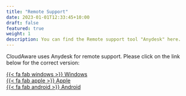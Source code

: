 ```yaml
---
title: "Remote Support"
date: 2023-01-01T12:33:45+10:00
draft: false
featured: true
weight: 1
description: You can find the Remote support tool "Anydesk" here.
---
```

CloudAware uses Anydesk for remote support. Please click on the link below for the correct version:

[{{< fa fab windows >}} Windows](https://get.anydesk.com/JDBNOFph/Epsys.exe)  
[{{< fa fab apple >}} Apple](https://get.anydesk.com/jzjJHZ9N/Epsys.dmg)  
[{{< fa fab android >}} Android](https://get.anydesk.com/MDMxmvoZ/Epsys.apk)  

